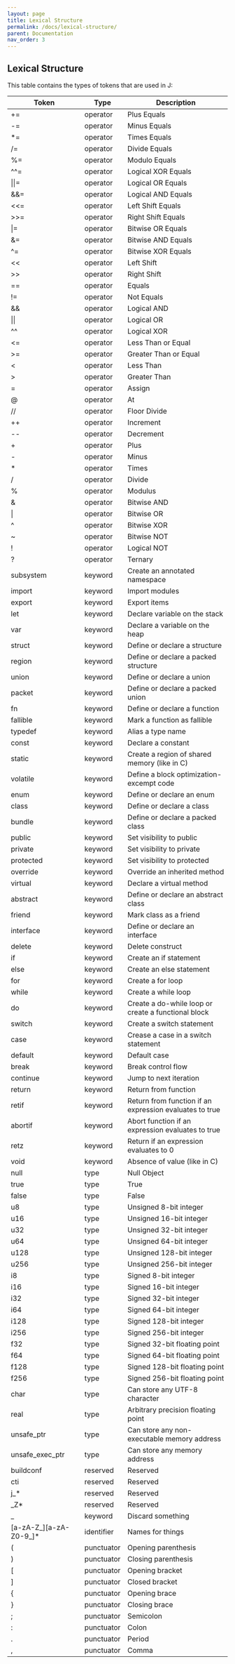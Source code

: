 ```yaml
---
layout: page
title: Lexical Structure
permalink: /docs/lexical-structure/
parent: Documentation
nav_order: 3
---
```


Lexical Structure
---

This table contains the types of tokens that are used in J:

| Token | Type | Description |
| ---- | ---- | ---- |
| += | operator | Plus Equals |
| -= | operator | Minus Equals |
| \*= | operator | Times Equals |
| /= | operator | Divide Equals |
| %= | operator | Modulo Equals |
| ^^= | operator | Logical XOR Equals |
| \|\|= | operator | Logical OR Equals |
| &&= | operator | Logical AND Equals |
| <<= | operator | Left Shift Equals |
| >>= | operator | Right Shift Equals |
| \|= | operator | Bitwise OR Equals |
| &= | operator | Bitwise AND Equals |
| ^= | operator | Bitwise XOR Equals |
| << | operator | Left Shift |
| >> | operator | Right Shift |
| == | operator | Equals |
| != | operator | Not Equals |
| && | operator | Logical AND |
| \|\| | operator | Logical OR |
| ^^ | operator | Logical XOR |
| <= | operator | Less Than or Equal |
| >= | operator | Greater Than or Equal |
| < | operator | Less Than |
| > | operator | Greater Than |
| = | operator | Assign |
| @ | operator | At |
| // | operator | Floor Divide |
| ++ | operator | Increment |
| -- | operator | Decrement |
| + | operator | Plus |
| - | operator | Minus |
| \* | operator | Times |
| / | operator | Divide |
| % | operator | Modulus |
| & | operator | Bitwise AND |
| \| | operator | Bitwise OR |
| ^ | operator | Bitwise XOR |
| ~ | operator | Bitwise NOT |
| ! | operator | Logical NOT |
| ? | operator | Ternary |
| subsystem | keyword | Create an annotated namespace |
| import | keyword | Import modules |
| export | keyword | Export items |
| let | keyword | Declare variable on the stack |
| var | keyword | Declare a variable on the heap |
| struct | keyword | Define or declare a structure |
| region | keyword | Define or declare a packed structure |
| union | keyword | Define or declare a union |
| packet | keyword | Define or declare a packed union |
| fn | keyword | Define or declare a function |
| fallible | keyword | Mark a function as fallible |
| typedef | keyword | Alias a type name |
| const | keyword | Declare a constant |
| static | keyword | Create a region of shared memory (like in C) |
| volatile | keyword | Define a block optimization-excempt code |
| enum | keyword | Define or declare an enum |
| class | keyword | Define or declare a class |
| bundle | keyword | Define or declare a packed class |
| public | keyword | Set visibility to public |
| private | keyword | Set visibility to private |
| protected | keyword | Set visibility to protected |
| override | keyword | Override an inherited method |
| virtual | keyword | Declare a virtual method |
| abstract | keyword | Define or declare an abstract class |
| friend | keyword | Mark class as a friend |
| interface | keyword | Define or declare an interface |
| delete | keyword | Delete construct |
| if | keyword | Create an if statement |
| else | keyword | Create an else statement |
| for | keyword | Create a for loop |
| while | keyword | Create a while loop |
| do | keyword | Create a do-while loop or create a functional block |
| switch | keyword | Create a switch statement |
| case | keyword | Crease a case in a switch statement |
| default | keyword | Default case |
| break | keyword | Break control flow |
| continue | keyword | Jump to next iteration |
| return | keyword | Return from function |
| retif | keyword | Return from function if an expression evaluates to true |
| abortif | keyword | Abort function if an expression evaluates to true |
| retz | keyword | Return if an expression evaluates to 0 |
| void | keyword | Absence of value (like in C) |
| null | type | Null Object |
| true | type | True |
| false | type | False |
| u8 | type | Unsigned 8-bit integer |
| u16 | type | Unsigned 16-bit integer |
| u32 | type | Unsigned 32-bit integer |
| u64 | type | Unsigned 64-bit integer |
| u128 | type | Unsigned 128-bit integer |
| u256 | type | Unsigned 256-bit integer |
| i8 | type | Signed 8-bit integer |
| i16 | type | Signed 16-bit integer |
| i32 | type | Signed 32-bit integer |
| i64 | type | Signed 64-bit integer |
| i128 | type | Signed 128-bit integer |
| i256 | type | Signed 256-bit integer |
| f32 | type | Signed 32-bit floating point |
| f64 | type | Signed 64-bit floating point |
| f128 | type | Signed 128-bit floating point |
| f256 | type | Signed 256-bit floating point |
| char | type | Can store any UTF-8 character |
| real | type | Arbitrary precision floating point |
| unsafe_ptr | type | Can store any non-executable memory address |
| unsafe_exec_ptr | type | Can store any memory address |
| buildconf | reserved | Reserved |
| cti | reserved | Reserved |
| j_* | reserved | Reserved |
| _Z* | reserved | Reserved |
| _ | keyword | Discard something |
| \[a-zA-Z_]\[a-zA-Z0-9_]* | identifier | Names for things |
| ( | punctuator | Opening parenthesis |
| ) | punctuator | Closing  parenthesis |
| \[ | punctuator | Opening bracket |
| ] | punctuator | Closed bracket |
| { | punctuator | Opening brace |
| } | punctuator | Closing brace |
| ; | punctuator | Semicolon |
| : | punctuator | Colon |
| . | punctuator | Period |
| , | punctuator | Comma |
